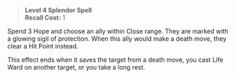 > **Level 4 Splendor Spell**  
> **Recall Cost:** 1

Spend 3 Hope and choose an ally within Close range. They are marked with a glowing sigil of protection. When this ally would make a death move, they clear a Hit Point instead.

This effect ends when it saves the target from a death move, you cast Life Ward on another target, or you take a long rest.
